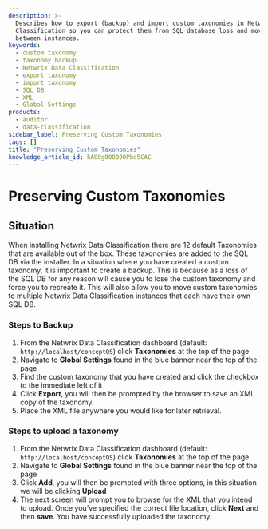 ```yaml
---
description: >-
  Describes how to export (backup) and import custom taxonomies in Netwrix Data
  Classification so you can protect them from SQL database loss and move them
  between instances.
keywords:
  - custom taxonomy
  - taxonomy backup
  - Netwrix Data Classification
  - export taxonomy
  - import taxonomy
  - SQL DB
  - XML
  - Global Settings
products:
  - auditor
  - data-classification
sidebar_label: Preserving Custom Taxonomies
tags: []
title: "Preserving Custom Taxonomies"
knowledge_article_id: kA00g000000Pbd5CAC
---
```


# Preserving Custom Taxonomies

## Situation

When installing Netwrix Data Classification there are 12 default Taxonomies that are available out of the box. These taxonomies are added to the SQL DB via the installer. In a situation where you have created a custom taxonomy, it is important to create a backup. This is because as a loss of the SQL DB for any reason will cause you to lose the custom taxonomy and force you to recreate it. This will also allow you to move custom taxonomies to multiple Netwrix Data Classification instances that each have their own SQL DB.

### Steps to Backup

1. From the Netwrix Data Classification dashboard (default: `http://localhost/conceptQS`) click **Taxonomies** at the top of the page  
2. Navigate to **Global Settings** found in the blue banner near the top of the page  
3. Find the custom taxonomy that you have created and click the checkbox to the immediate left of it  
4. Click **Export**, you will then be prompted by the browser to save an XML copy of the taxonomy.  
5. Place the XML file anywhere you would like for later retrieval.

### Steps to upload a taxonomy

1. From the Netwrix Data Classification dashboard (default: `http://localhost/conceptQS`) click **Taxonomies** at the top of the page
2. Navigate to **Global Settings** found in the blue banner near the top of the page  
3. Click **Add**, you will then be prompted with three options, in this situation we will be clicking **Upload**  
4. The next screen will prompt you to browse for the XML that you intend to upload. Once you’ve specified the correct file location, click **Next** and then **save**. You have successfully uploaded the taxonomy.
